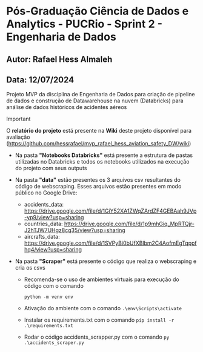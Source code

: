 # Pós-Graduação Ciência de Dados e Analytics - PUCRio - Sprint 2 - Engenharia de Dados

## Autor: Rafael Hess Almaleh
## Data: 12/07/2024

Projeto MVP da disciplina de Engenharia de Dados para criação de pipeline de dados e construção de Datawarehouse na nuvem (Databricks) para análise de dados históricos de acidentes aéreos

> [!IMPORTANT]
>  O **relatório do projeto** está presente na **Wiki** deste projeto disponível para avaliação (https://github.com/hessrafael/mvp_rafael_hess_aviation_safety_DW/wiki)


- Na pasta **"Notebooks Databricks"** está presente a estrutura de pastas utilizadas no Databricks e todos os notebooks utilizados na execução do projeto com seus outputs

  
- Na pasta **"data"** estão presentes os 3 arquivos csv resultantes do código de webscraping. Esses arquivos estão presentes em modo público no Google Drive:
    - accidents_data: https://drive.google.com/file/d/1GiY52XA1ZWqZArdZF4GEBAah9JVp-yp9/view?usp=sharing
    - countries_data: https://drive.google.com/file/d/1p9mhGiq_MpRTQjr-J2hTJW7UHgz8cq35/view?usp=sharing
    - aircrafts_data: https://drive.google.com/file/d/1SVPyBi0bUfXBlbm2C4AofmEgTqppfhq4/view?usp=sharing


- Na pasta **"Scraper"** está presente o código que realiza o webscraping e cria os csvs
    - Recomenda-se o uso de ambientes virtuais para execução do código com o comando

      ```python -m venv env```
      
    - Ativação do ambiente com o comando ```.\env\Scripts\activate ```
    - Instalar os requirements.txt com o comando ```pip install -r .\requirements.txt```
    - Rodar o código accidents_scrapper.py com o comando ``` py .\accidents_scraper.py  ```
